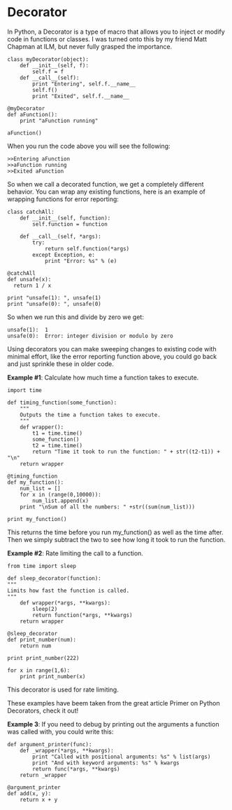 # Decorator

In Python, a Decorator is a type of macro that allows you to inject or modify code in functions or classes. I was turned onto this by my friend Matt Chapman at ILM, but never fully grasped the importance.
```
class myDecorator(object):
	def __init__(self, f):
		self.f = f
	def __call__(self):
		print "Entering", self.f.__name__
		self.f()
		print "Exited", self.f.__name__
 
@myDecorator
def aFunction():
	print "aFunction running"
 
aFunction()
```

When you run the code above you will see the following:
```
>>Entering aFunction
>>aFunction running
>>Exited aFunction
```

So when we call a decorated function, we get a completely different behavior. You can wrap any existing functions, here is an example of wrapping functions for error reporting:
```
class catchAll:
	def __init__(self, function):
		self.function = function
 
	def __call__(self, *args):
		try:
			return self.function(*args)
		except Exception, e:
			print "Error: %s" % (e)
 
@catchAll
def unsafe(x):
  return 1 / x
 
print "unsafe(1): ", unsafe(1)
print "unsafe(0): ", unsafe(0)
```

So when we run this and divide by zero we get:
```
unsafe(1):  1
unsafe(0):  Error: integer division or modulo by zero
```

Using decorators you can make sweeping changes to existing code with minimal effort, like the error reporting function above, you could go back and just sprinkle these in older code.

**Example #1**: Calculate how much time a function takes to execute.

```
import time

def timing_function(some_function):
    """
    Outputs the time a function takes to execute.
    """
    def wrapper():
        t1 = time.time()
        some_function()
        t2 = time.time()
        return "Time it took to run the function: " + str((t2-t1)) + "\n"
    return wrapper

@timing_function
def my_function():
    num_list = []
    for x in (range(0,10000)):
        num_list.append(x)
    print "\nSum of all the numbers: " +str((sum(num_list)))

print my_function()
```

This returns the time before you run my_function() as well as the time after. Then we simply subtract the two to see how long it took to run the function.

**Example #2**: Rate limiting the call to a function.
```
from time import sleep

def sleep_decorator(function):
"""
Limits how fast the function is called.
"""
    def wrapper(*args, **kwargs):
        sleep(2)
        return function(*args, **kwargs)
    return wrapper

@sleep_decorator
def print_number(num):
    return num

print print_number(222)

for x in range(1,6):
    print print_number(x)
```

This decorator is used for rate limiting.

These examples have beem taken from the great article Primer on Python Decorators, check it out!

**Example 3**: If you need to debug by printing out the arguments a function was called with, you could write this:

```
def argument_printer(func):
    def _wrapper(*args, **kwargs):
        print "Called with positional arguments: %s" % list(args)
        print "And with keyword arguments: %s" % kwargs
        return func(*args, **kwargs)
    return _wrapper

@argument_printer
def add(x, y):
    return x + y
```